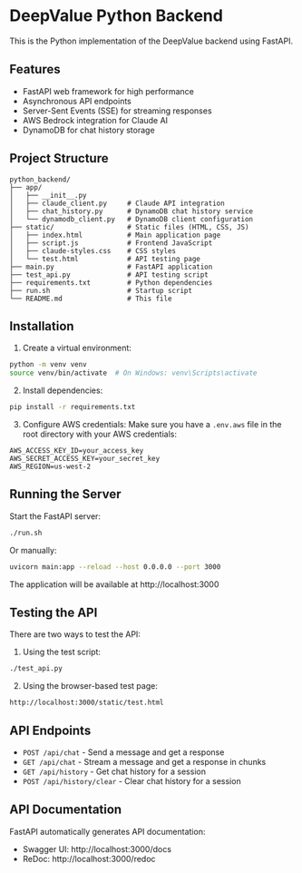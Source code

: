 # DeepValue Python Backend

This is the Python implementation of the DeepValue backend using FastAPI.

## Features

- FastAPI web framework for high performance
- Asynchronous API endpoints
- Server-Sent Events (SSE) for streaming responses
- AWS Bedrock integration for Claude AI
- DynamoDB for chat history storage

## Project Structure

```
python_backend/
├── app/
│   ├── __init__.py
│   ├── claude_client.py     # Claude API integration
│   ├── chat_history.py      # DynamoDB chat history service
│   └── dynamodb_client.py   # DynamoDB client configuration
├── static/                  # Static files (HTML, CSS, JS)
│   ├── index.html           # Main application page
│   ├── script.js            # Frontend JavaScript
│   ├── claude-styles.css    # CSS styles
│   └── test.html            # API testing page
├── main.py                  # FastAPI application
├── test_api.py              # API testing script
├── requirements.txt         # Python dependencies
├── run.sh                   # Startup script
└── README.md                # This file
```

## Installation

1. Create a virtual environment:
```bash
python -m venv venv
source venv/bin/activate  # On Windows: venv\Scripts\activate
```

2. Install dependencies:
```bash
pip install -r requirements.txt
```

3. Configure AWS credentials:
Make sure you have a `.env.aws` file in the root directory with your AWS credentials:
```
AWS_ACCESS_KEY_ID=your_access_key
AWS_SECRET_ACCESS_KEY=your_secret_key
AWS_REGION=us-west-2
```

## Running the Server

Start the FastAPI server:
```bash
./run.sh
```

Or manually:
```bash
uvicorn main:app --reload --host 0.0.0.0 --port 3000
```

The application will be available at http://localhost:3000

## Testing the API

There are two ways to test the API:

1. Using the test script:
```bash
./test_api.py
```

2. Using the browser-based test page:
```
http://localhost:3000/static/test.html
```

## API Endpoints

- `POST /api/chat` - Send a message and get a response
- `GET /api/chat` - Stream a message and get a response in chunks
- `GET /api/history` - Get chat history for a session
- `POST /api/history/clear` - Clear chat history for a session

## API Documentation

FastAPI automatically generates API documentation:
- Swagger UI: http://localhost:3000/docs
- ReDoc: http://localhost:3000/redoc
